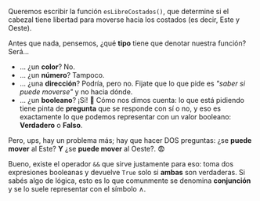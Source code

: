 Queremos escribir la función `esLibreCostados()`, que determine si el cabezal tiene libertad para moverse hacia los costados (es decir, Este y Oeste).

Antes que nada, pensemos, ¿qué **tipo** tiene que denotar nuestra función? Será...

* ... ¿un **color**? No.
* ... ¿un **número**? Tampoco.
* ... ¿una **dirección**? Podría, pero no. Fijate que lo que pide es _"saber si puede moverse"_ y no hacia dónde.
* ... ¿un **booleano**? ¡Sí! :tada: Cómo nos dimos cuenta: lo que está pidiendo tiene pinta de **pregunta** que se responde con sí o no, y eso es exactamente lo que podemos representar con un valor booleano: **Verdadero** o **Falso**.

Pero, ups, hay un problema más; hay que hacer DOS preguntas: ¿se **puede mover** al Este? **Y** ¿se **puede mover** al Oeste?. :fearful:

Bueno, existe el operador `&&` que sirve justamente para eso: toma dos expresiones booleanas y devuelve `True` solo si **ambas** son verdaderas. Si sabés algo de lógica, esto es lo que comunmente se denomina **conjunción** y se lo suele representar con el símbolo ∧.